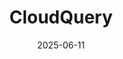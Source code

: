 ---  
layout: startup_page  
title: "CloudQuery"  
id: "cloudquery.io"  
permalink: "/cloudquerycloudquery.io06112025/"  
website: "https://www.cloudquery.io"  
funding_round: ""  
funding_amount: "$16M"  
investors: "Partech, Boldstart, Tiger Global, Work-Bench"  
about: "CloudQuery is a developer-first cloud governance platform that provides real-time cloud visibility and control. It transforms data from various cloud sources into a single, queryable data warehouse, delivering insights for security, compliance, and cost, and enabling teams to build custom dashboards and alerts."  
markets: "Cloud Governance, Security, Compliance, CloudTech & DevOps, SaaS, Artificial Intelligence & Machine Learning, Big Data"  
hq: "New York, New York, United States"  
founded_year: "2021"  
linkedin: "https://www.linkedin.com/company/cloudqueryio"  
twitter: "https://twitter.com/cloudqueryio"  
instagram: ""  
facebook: ""  
crunchbase: "https://www.crunchbase.com/organization/cloudquery"  
pitchbook: "https://pitchbook.com/profiles/company/482384-80"  

date_display: "11-Jun-2025"  
date: "2025-06-11"

# SEO Optimization  
meta_title: "CloudQuery -  Funding ($16M)"  
meta_description: "CloudQuery, CloudQuery is a developer-first cloud governance platform that provides real-time cloud visibility and control. It transforms data from various cloud ..."  
meta_keywords: "CloudQuery, Cloud Governance, Security, Compliance, CloudTech & DevOps, SaaS, Artificial Intelligence & Machine Learning, Big Data,  funding"  
canonical_url: "https://startup.projectstartups.com/cloudquerycloudquery.io06112025/"  
---